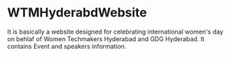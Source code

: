 # WTMHyderabdWebsite


It is basically a website designed for celebrating international women's day on behlaf of Women Techmakers Hyderabad and GDG Hyderabad.
It contains Event  and speakers information.
